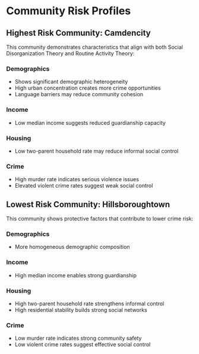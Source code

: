 # Community Risk Profiles

## Highest Risk Community: Camdencity

This community demonstrates characteristics that align with both Social Disorganization Theory and Routine Activity Theory:

### Demographics
- Shows significant demographic heterogeneity
- High urban concentration creates more crime opportunities
- Language barriers may reduce community cohesion

### Income
- Low median income suggests reduced guardianship capacity

### Housing
- Low two-parent household rate may reduce informal social control

### Crime
- High murder rate indicates serious violence issues
- Elevated violent crime rates suggest weak social control

## Lowest Risk Community: Hillsboroughtown

This community shows protective factors that contribute to lower crime risk:

### Demographics
- More homogeneous demographic composition

### Income
- High median income enables strong guardianship

### Housing
- High two-parent household rate strengthens informal control
- High residential stability builds strong social networks

### Crime
- Low murder rate indicates strong community safety
- Low violent crime rates suggest effective social control
